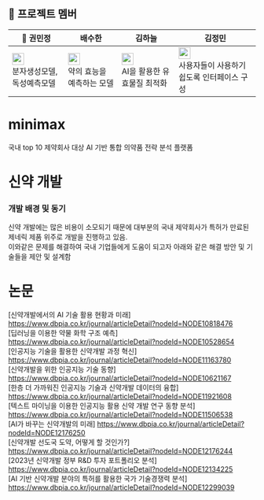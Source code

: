 ## **:seedling: 프로젝트 멤버**
|:triangular_flag_on_post: 권민정|배수한|김하늘|김정민|
|-----|----|----|-----|
|<a href="https://github.com/nyryngii"><img src="https://img.shields.io/badge/nyryngii-181717?style=flat-square&logo=GitHub&logoColor=white" height="24px"/></a><br>분자생성모델, 독성예측모델</br>|<a href="https://github.com/uh004"><img src="https://img.shields.io/badge/uh004-181717?style=flat-square&logo=GitHub&logoColor=white" height="24px"/></a><br>약의 효능을 예측하는 모델</br>|<a href="https://github.com/vskyv1101"><img src="https://img.shields.io/badge/vskyv1101-181717?style=flat-square&logo=GitHub&logoColor=white" height="24px"/></a><br>AI을 활용한 유효물질 최적화</br>|<a href="https://github.com/zzangmin2"><img src="https://img.shields.io/badge/zzangmin2-181717?style=flat-square&logo=GitHub&logoColor=white" height="24px"/></a><br>사용자들이 사용하기 쉽도록 인터페이스 구성</br>|

# minimax
국내 top 10 제약회사 대상 AI 기반 통합 의약품 전략 분석 플랫폼

# 신약 개발
### 개발 배경 및 동기
신약 개발에는 많은 비용이 소모되기 때문에 대부분의 국내 제약회사가 특허가 만료된 제네릭 제품 위주로 개발을 진행하고 있음.<br> 이와같은 문제를 해결하여 국내 기업들에게 도움이 되고자 아래와 같은 해결 방안 및 기술들을 제안 및 설계함

# 논문

[신약개발에서의 AI 기술 활용 현황과 미래] https://www.dbpia.co.kr/journal/articleDetail?nodeId=NODE10818476<br>
[딥러닝을 이용한 약물 화학 구조 예측] https://www.dbpia.co.kr/journal/articleDetail?nodeId=NODE10528654<br>
[인공지능 기술을 활용한 신약개발 과정 혁신] https://www.dbpia.co.kr/journal/articleDetail?nodeId=NODE11163780<br>
[신약개발을 위한 인공지능 기술 동향] https://www.dbpia.co.kr/journal/articleDetail?nodeId=NODE10621167<br>
[한층 더 가까워진 인공지능 기술과 신약개발 데이터의 융합] https://www.dbpia.co.kr/journal/articleDetail?nodeId=NODE11921608<br>
[텍스트 마이닝을 이용한 인공지능 활용 신약 개발 연구 동향 분석] https://www.dbpia.co.kr/journal/articleDetail?nodeId=NODE11506538<br>
[AI가 바꾸는 신약개발의 미래] https://www.dbpia.co.kr/journal/articleDetail?nodeId=NODE12176250<br>
[신약개발 선도국 도약, 어떻게 할 것인가?] https://www.dbpia.co.kr/journal/articleDetail?nodeId=NODE12176244<br>
[2023년 신약개발 정부 R&D 투자 포트폴리오 분석] https://www.dbpia.co.kr/journal/articleDetail?nodeId=NODE12134225<br>
[AI 기반 신약개발 분야의 특허를 활용한 국가 기술경쟁력 분석] https://www.dbpia.co.kr/journal/articleDetail?nodeId=NODE12299039<br>

